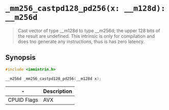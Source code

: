 `_mm256_castpd128_pd256(x: __m128d): __m256d`
=============================================

> Cast vector of type __m128d to type __m256d; the upper 128 bits of the result are undefined. This intrinsic is only for compilation and does tno generate any instructions, thus is has zero latency.

## Synopsis

```c
#include <immintrin.h>

__m256d _mm256_castpd128_pd256(__m128d x);
```

| -           | Description |
| ----------- | ----------- |
| CPUID Flags | AVX         |
